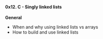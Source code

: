 #### 0x12. C - Singly linked lists
**General**
- When and why using linked lists vs arrays
- How to build and use linked lists
